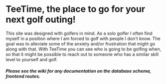 # TeeTime, the place to go for your next golf outing!

This site was designed with golfers in mind. As a solo golfer I often find myself in a position where I am forced to golf with people I don't know. The goal was to alleviate some of the anxiety and/or frustration that might go along with that. With TeeTime you can see who is going to be golfing when, so that it might be possible to reach out to someone who has a similar skill level to yourself and golf.


##### Please see the wiki for any documentation on the database schema, frontend routes.
